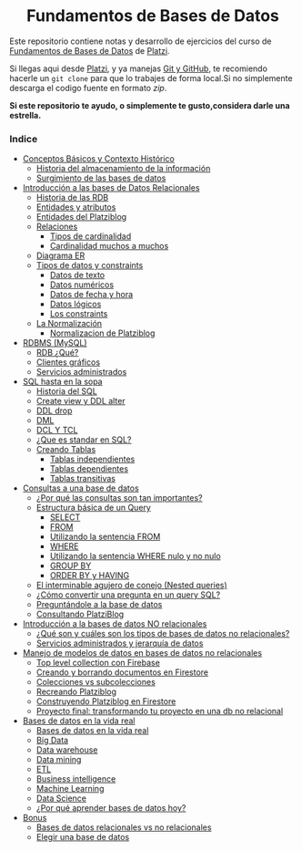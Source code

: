 <div align="center">
  <h1>Fundamentos de Bases de Datos</h1>
</div>

Este repositorio contiene notas y desarrollo de ejercicios del curso de [Fundamentos de Bases de Datos](https://platzi.com/clases/bd) de [Platzi](https://platzi.com/r/UltiRequiem).

Si llegas aqui desde [Platzi](https://platzi.com/r/UltiRequiem), y ya manejas [Git y GitHub](https://platzi.com/clases/git-github/), te recomiendo hacerle un `git clone` para que lo trabajes de forma local.Si no simplemente descarga el codigo fuente en formato _zip_.

**Si este repositorio te ayudo, o simplemente te gusto,considera darle una estrella.**

### Indice

- [Conceptos Básicos y Contexto Histórico](./Notas/NotasFinal.md#CONCEPTOS-BÁSICOS-Y-CONTEXTO-HISTÓRICO)
  - [Historia del almacenamiento de la información](./Notas/NotasFinal.md#Historia-del-almacenamiento-de-la-información)
  - [Surgimiento de las bases de datos](./Notas/NotasFinal.md#Surgimiento-de-las-bases-de-datos)
- [Introducción a las bases de Datos Relacionales](./Notas/NotasFinal.md#INTRODUCCIÓN-A-LAS-BASES-DE-DATOS-RELACIONALES)
  - [Historia de las RDB](./Notas/NotasFinal.md#Historia-de-las-RDB)
  - [Entidades y atributos](./Notas/NotasFinal.md#Entidades-y-atributos)
  - [Entidades del Platziblog](./Notas/NotasFinal.md#Entidades-del-Platziblog)
  - [Relaciones](./Notas/NotasFinal.md#Relaciones)
    - [Tipos de cardinalidad](./Notas/NotasFinal.md#Tipos-de-cardinalidad)
    - [Cardinalidad muchos a muchos](./Notas/NotasFinal.md#Cardinalidad-muchos-a-muchos)
  - [Diagrama ER](./Notas/NotasFinal.md#Diagrama-ER)
  - [Tipos de datos y constraints](./Notas/NotasFinal.md#Tipos-de-datos-y-constraints)
    - [Datos de texto](./Notas/NotasFinal.md#Datos-de-texto)
    - [Datos numéricos](./Notas/NotasFinal.md#Datos-numéricos)
    - [Datos de fecha y hora](./Notas/NotasFinal.md#Datos-de-fecha-y-hora)
    - [Datos lógicos](./Notas/NotasFinal.md#Datos-lógicos)
    - [Los constraints](./Notas/NotasFinal.md#Los-constraints)
  - [La Normalización](./Notas/NotasFinal.md#La-Normalización)
    - [Normalizacion de Platziblog](./Notas/NotasFinal.md#Normalizacion-de-Platziblog)
- [RDBMS (MySQL)](<./Notas/NotasFinal.md#RDBMS-(MySQL)>)
  - [RDB ¿Qué?](./Notas/NotasFinal.md#RDB-¿Qué?)
  - [Clientes gráficos](./Notas/NotasFinal.md#Clientes-gráficos)
  - [Servicios administrados](./Notas/NotasFinal.md#Servicios-administrados)
- [SQL hasta en la sopa](./Notas/NotasFinal.md#SQL-hasta-en-la-sopa)
  - [Historia del SQL](./Notas/NotasFinal.md#Historia-del-SQL)
  - [Create view y DDL alter](./Notas/NotasFinal.md#Create-view-y-DDL-alter)
  - [DDL drop](./Notas/NotasFinal.md#DDL-drop)
  - [DML](./Notas/NotasFinal.md#DML)
  - [DCL Y TCL](./Notas/NotasFinal.md#DCL-Y-TCL)
  - [¿Que es standar en SQL?](./Notas/NotasFinal.md#¿Que-es-standar-en-SQL?)
  - [Creando Tablas](./Notas/NotasFinal.md#Creando-tablas)
    - [Tablas independientes](./Notas/NotasFinal.md#Tablas-independientes)
    - [Tablas dependientes](./Notas/NotasFinal.md#Tablas-dependientes)
    - [Tablas transitivas](./Notas/NotasFinal.md#Tablas-transitivas)
- [Consultas a una base de datos](./Notas/NotasFinal.md#Consultas-a-una-base-de-datos)
  - [¿Por qué las consultas son tan importantes?](./Notas/NotasFinal.md#¿Por-qué-las-consultas-son-tan-importantes?)
  - [Estructura básica de un Query](./Notas/NotasFinal.md#Estructura-básica-de-un-Query)
    - [SELECT](./Notas/NotasFinal.md#SELECT)
    - [FROM](./Notas/NotasFinal.md#FROM)
    - [Utilizando la sentencia FROM](./Notas/NotasFinal.md#Utilizando-la-sentencia-FROM)
    - [WHERE](./Notas/NotasFinal.md#WHERE)
    - [Utilizando la sentencia WHERE nulo y no nulo](./Notas/NotasFinal.md#Utilizando-la-sentencia-WHERE-nulo-y-no-nulo)
    - [GROUP BY](./Notas/NotasFinal.md#GROUP-BY)
    - [ORDER BY y HAVING](./Notas/NotasFinal.md#ORDER-BY-y-HAVING)
  - [El interminable agujero de conejo (Nested queries)](<./Notas/NotasFinal.md#El-interminable-agujero-de-conejo-(Nested-queries)>)
  - [¿Cómo convertir una pregunta en un query SQL?](./Notas/NotasFinal.md#¿Cómo-convertir-una-pregunta-en-un-query-SQL?)
  - [Preguntándole a la base de datos](./Notas/NotasFinal.md#Preguntándole-a-la-base-de-datos)
  - [Consultando PlatziBlog](./Notas/NotasFinal.md#Consultando-PlatziBlog)
- [Introducción a la bases de datos NO relacionales](./Notas/NotasFinal.md#Introducción-a-la-bases-de-datos-NO-relacionales)
  - [¿Qué son y cuáles son los tipos de bases de datos no relacionales?](./Notas/NotasFinal.md#Qué-son-y-cuáles-son-los-tipos-de-bases-de-datos-no-relacionales)
  - [Servicios administrados y jerarquía de datos](./Notas/NotasFinal.md#Servicios-administrados-y-jerarquía-de-datos)
- [Manejo de modelos de datos en bases de datos no relacionales](./Notas/NotasFinal.md#Manejo-de-modelos-de-datos-en-bases-de-datos-no-relacionales)
  - [Top level collection con Firebase](./Notas/NotasFinal.md#Top-level-collection-con-Firebase)
  - [Creando y borrando documentos en Firestore](./Notas/NotasFinal.md#Creando-y-borrando-documentos-en-Firestore)
  - [Colecciones vs subcolecciones](./Notas/NotasFinal.md#Colecciones-vs-subcolecciones)
  - [Recreando Platziblog](./Notas/NotasFinal.md#Recreando-Platziblog)
  - [Construyendo Platziblog en Firestore](./Notas/NotasFinal.md#Construyendo-Platziblog-en-Firestore)
  - [Proyecto final: transformando tu proyecto en una db no relacional](./Notas/NotasFinal.md#proyecto-final-transformando-tu-proyecto-en-una-db-no-relacional)
- [Bases de datos en la vida real](./Notas/NotasFinal.md#Bases-de-datos-en-la-vida-real)
  - [Bases de datos en la vida real](./Notas/NotasFinal.md#Bases-de-datos-en-la-vida-real)
  - [Big Data](./Notas/NotasFinal.md#Big-Data)
  - [Data warehouse](./Notas/NotasFinal.md#Data-warehouse)
  - [Data mining](./Notas/NotasFinal.md#Data-mining)
  - [ETL](./Notas/NotasFinal.md#ETL)
  - [Business intelligence](./Notas/NotasFinal.md#Business-intelligence)
  - [Machine Learning](./Notas/NotasFinal.md#Machine-Learning)
  - [Data Science](./Notas/NotasFinal.md#Data-Science)
  - [¿Por qué aprender bases de datos hoy?](./Notas/NotasFinal.md#¿Por-qué-aprender-bases-de-datos-hoy?)
- [Bonus](./Notas/NotasFinal.md#Bonus)
  - [Bases de datos relacionales vs no relacionales](./Notas/NotasFinal.md#Bases-de-datos-relacionales-vs-no-relacionales)
  - [Elegir una base de datos](./Notas/NotasFinal.md#Elegir-una-base-de-datos)
